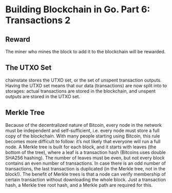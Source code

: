 # Building Blockchain in Go. Part 6: Transactions 2

## Reward
The miner who mines the block to add it to the blockchain will be rewarded.

## The UTXO Set

chainstate stores the UTXO set, or the set of unspent transaction outputs.
Having the UTXO set means that our data (transactions) are now split into to storages: actual transactions are stored in the blockchain, and unspent outputs are stored in the UTXO set.

## Merkle Tree

Because of the decentralized nature of Bitcoin, every node in the network must be independent and self-sufficient, i.e. every node must store a full copy of the blockchain. With many people starting using Bitcoin, this rule becomes more difficult to follow: it’s not likely that everyone will run a full node.
A Merkle tree is built for each block, and it starts with leaves (the bottom of the tree), where a leaf is a transaction hash (Bitcoins uses double SHA256 hashing). The number of leaves must be even, but not every block contains an even number of transactions. In case there is an odd number of transactions, the last transaction is duplicated (in the Merkle tree, not in the block!).
The benefit of Merkle trees is that a node can verify membership of certain transaction without downloading the whole block. Just a transaction hash, a Merkle tree root hash, and a Merkle path are required for this.
